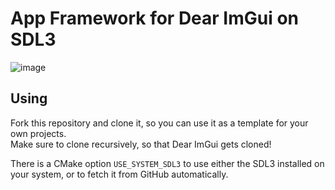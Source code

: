 # App Framework for Dear ImGui on SDL3

![image](https://github.com/user-attachments/assets/e9b16cee-d51f-48c4-a20f-eadbb2db9e8a)

## Using
Fork this repository and clone it, so you can use it as a template for your own projects.  
Make sure to clone recursively, so that Dear ImGui gets cloned!

There is a CMake option `USE_SYSTEM_SDL3` to use either the SDL3 installed on your system, or to fetch it from GitHub automatically.
